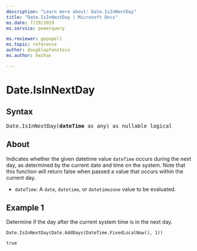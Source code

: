 ```yaml
---
description: "Learn more about: Date.IsInNextDay"
title: "Date.IsInNextDay | Microsoft Docs"
ms.date: 7/29/2019
ms.service: powerquery

ms.reviewer: gepopell
ms.topic: reference
author: dougklopfenstein
ms.author: bezhan

---
```

# Date.IsInNextDay

## Syntax

<pre>
Date.IsInNextDay(<b>dateTime</b> as any) as nullable logical
</pre>

## About
Indicates whether the given datetime value `dateTime` occurs during the next day, as determined by the current date and time on the system. Note that this function will return false when passed a value that occurs within the current day. <ul> <li><code>dateTime</code>: A <code>date</code>, <code>datetime</code>, or <code>datetimezone</code> value to be evaluated.</li> </ul>

## Example 1
Determine if the day after the current system time is in the next day.

```powerquery-m
Date.IsInNextDay(Date.AddDays(DateTime.FixedLocalNow(), 1))
```

`true`
